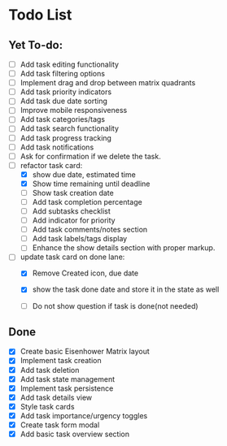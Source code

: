 # Todo List

## Yet To-do:
- [ ] Add task editing functionality
- [ ] Add task filtering options
- [ ] Implement drag and drop between matrix quadrants
- [ ] Add task priority indicators
- [ ] Add task due date sorting
- [ ] Improve mobile responsiveness
- [ ] Add task categories/tags
- [ ] Add task search functionality
- [ ] Add task progress tracking
- [ ] Add task notifications
- [ ] Ask for confirmation if we delete the task.
- [ ] refactor task card:
    - [x] show due date, estimated time
    - [x] Show time remaining until deadline
    - [ ] Show task creation date
    - [ ] Add task completion percentage
    - [ ] Add subtasks checklist
    - [ ] Add indicator for priority
    - [ ] Add task comments/notes section
    - [ ] Add task labels/tags display
    - [ ] Enhance the show details section with proper markup.
- [ ] update task card on done lane:
    - [x] Remove Created icon, due date
    - [x] show the task done date and store it in the state as well
    - [ ] Do not show question if task is done(not needed)


## Done
- [x] Create basic Eisenhower Matrix layout
- [x] Implement task creation
- [x] Add task deletion
- [x] Add task state management
- [x] Implement task persistence
- [x] Add task details view
- [x] Style task cards
- [x] Add task importance/urgency toggles
- [x] Create task form modal
- [x] Add basic task overview section
